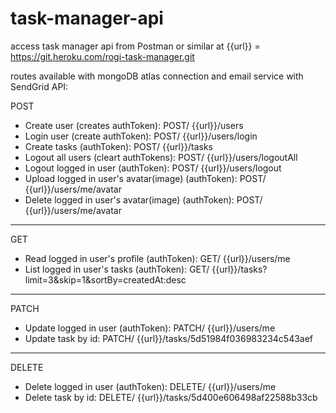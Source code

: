 # task-manager-api

access task manager api from Postman or similar at {{url}} = https://git.heroku.com/rogi-task-manager.git

routes available with mongoDB atlas connection and email service with SendGrid API:

POST
  - Create user (creates authToken): POST/ {{url}}/users
  - Login user (create authToken): POST/ {{url}}/users/login
  - Create tasks (authToken): POST/ {{url}}/tasks
  - Logout all users (cleart authTokens): POST/ {{url}}/users/logoutAll
  - Logout logged in user (authToken): POST/ {{url}}/users/logout
  - Upload logged in user's avatar(image) (authToken): POST/ {{url}}/users/me/avatar
  - Delete logged in user's avatar(image) (authToken): POST/ {{url}}/users/me/avatar
  
-----------------------------------------------------------------
GET
  - Read logged in user's profile (authToken): GET/ {{url}}/users/me
  - List logged in user's tasks (authToken): GET/ {{url}}/tasks?limit=3&skip=1&sortBy=createdAt:desc
  
-----------------------------------------------------------------
PATCH 
  - Update logged in user (authToken): PATCH/ {{url}}/users/me
  - Update task by id: PATCH/ {{url}}/tasks/5d51984f036983234c543aef

-----------------------------------------------------------------
DELETE
  - Delete logged in user (authToken): DELETE/ {{url}}/users/me
  - Delete task by id: DELETE/ {{url}}/tasks/5d400e606498af22588b33cb
